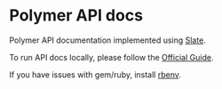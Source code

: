 # Polymer API docs

Polymer API documentation implemented using [Slate](https://github.com/slatedocs/slate).

To run API docs locally, please follow the [Official Guide](https://github.com/slatedocs/slate/wiki/Using-Slate-Natively).

If you have issues with gem/ruby, install [rbenv](https://stackoverflow.com/a/66379795).
